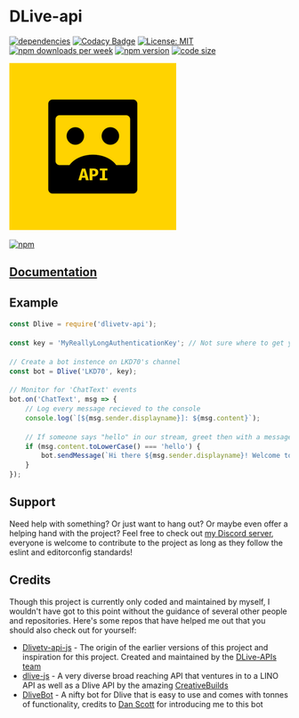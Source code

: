 # DLive-api

[![dependencies](https://david-dm.org/lkd70/dlivetv-api.svg)](package.json)
[![Codacy Badge](https://api.codacy.com/project/badge/Grade/0841123e02614d64a04ddd72435ed2e6)](https://www.codacy.com/app/lkd70/dlivetv-api?utm_source=github.com&amp;utm_medium=referral&amp;utm_content=lkd70/dlivetv-api&amp;utm_campaign=Badge_Grade)
[![License: MIT](https://img.shields.io/badge/License-MIT-1BCC1B.svg)](https://opensource.org/licenses/MIT)
[![npm downloads per week](https://img.shields.io/npm/dw/dlivetv-api.svg?color=1BCC1B)](https://www.npmjs.com/package/dlivetv-api)
[![npm version](https://img.shields.io/npm/v/dlivetv-api.svg?color=1BCC1B)](https://www.npmjs.com/package/dlivetv-api)
[![code size](https://img.shields.io/github/languages/code-size/lkd70/dlivetv-api.svg?color=1BCC1B)](https://www.npmjs.com/package/dlivetv-api)

![logo](https://raw.githubusercontent.com/lkd70/dlive-images/master/dlive_discord_ninja_api_300_300.png)

[![npm](https://nodei.co/npm/dlivetv-api.png?compact=true)](https://nodei.co/npm/dlivetv-api.png?compact=true)

## [Documentation](https://dlivetv-api.readme.io)

## Example

```js
const Dlive = require('dlivetv-api');

const key = 'MyReallyLongAuthenticationKey'; // Not sure where to get your auth key? Check the documentation link above!

// Create a bot instence on LKD70's channel
const bot = Dlive('LKD70', key);

// Monitor for 'ChatText' events
bot.on('ChatText', msg => {
    // Log every message recieved to the console
    console.log(`[${msg.sender.displayname}]: ${msg.content}`);

    // If someone says "hello" in our stream, greet then with a message
    if (msg.content.toLowerCase() === 'hello') {
        bot.sendMessage(`Hi there ${msg.sender.displayname}! Welcome to the stream`);
    }
});
```

## Support

Need help with something? Or just want to hang out? Or maybe even offer a helping hand with the project?
Feel free to check out [my Discord server](https://invite.gg/LKDlive), everyone is welcome to contribute to the project as long as they follow the eslint and editorconfig standards!

## Credits

Though this project is currently only coded and maintained by myself, I wouldn't have got to this point without the guidance of several other people and repositories. Here's some repos that have helped me out that you should also check out for yourself:

* [Dlivetv-api-js](https://github.com/dlive-apis/dlivetv-api-js) - The origin of the earlier versions of this project and inspiration for this project. Created and maintained by the [DLive-APIs team](https://github.com/dlive-apis)
* [dlive-js](https://www.npmjs.com/package/dlive-js) - A very diverse broad reaching API that ventures in to a LINO API as well as a Dlive API by the amazing [CreativeBuilds](https://dlive.tv/CreativeBuilds)
* [DliveBot](https://dlivebot.com) - A nifty bot for Dlive that is easy to use and comes with tonnes of functionality, credits to [Dan Scott](https://dlive.tv/DanScott) for introducing me to this bot

